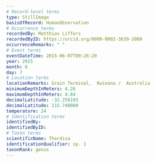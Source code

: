 ```yaml
---
# Record-level terms
type: StillImage
basisOfRecord: HumanObservation
# Occurrence terms
recordedBy: Matthias Liffers
recordedByID: https://orcid.org/0000-0002-3639-2080
occurrenceRemarks: " "
# Event terms
eventDateTime: 2015-06-07T09:26:20
year: 2015
month: 6
day: 7
# Location terms
locationRemarks: Grain Terminal,  Kwinana /  Australia
minimumDepthInMeters: 4.26
maximumDepthInMeters: 4.84
decimalLatitude: -32.256193
decimalLatitude: 115.748000
temperature: 24
# Identification terms
identifiedBy: 
identifiedByID: 
# Taxon terms
scientificName: Thordisa
identificationQualifier: sp. 1
taxonRank: genus
---
```

